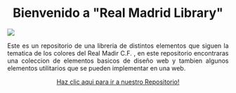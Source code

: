 <p>
<h1 align="center">Bienvenido a "Real Madrid Library"</h1>
</p>

![](https://raw.githubusercontent.com/NathanaelPerez/prueba/main/real-madrid-log0-png-6.png)

<p align="justify">
  Este es un repositorio de una libreria de distintos elementos que siguen la tematica de los colores del Real Madir C.F.  , en este repositorio encontraras una coleccion de elementos basicos de diseño web  y tambien algunos elementos utilitarios que se pueden implementar en una web.
</p>


<p align="center">
<a href="https://github.com/LuisCruz29/New_Bootstrap_Library.git" style="none">
Haz clic aqui para ir a nuestro Repositorio!
</a>
</p>
